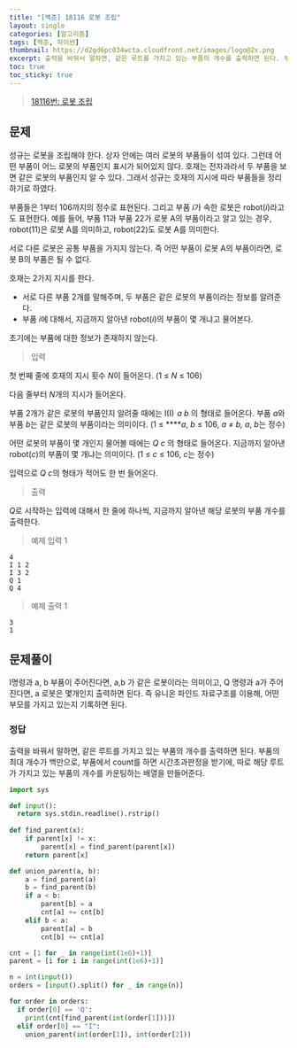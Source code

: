 ```yaml
---
title: "[백준] 18116 로봇 조립"
layout: single
categories: [알고리즘]
tags: [백준, 파이썬]
thumbnail: https://d2gd6pc034wcta.cloudfront.net/images/logo@2x.png
excerpt: 출력을 바꿔서 말하면, 같은 루트를 가지고 있는 부품의 개수를 출력하면 된다. 부품의 최대 개수가 백만으로, 부품에서 count를 하면 시간초과판정을 받기에, 따로 해당 루트가 가지고 있는 부품의 개수를 카운팅하는 배열을 만들어준다.
toc: true
toc_sticky: true
---
```


>[18116번: 로봇 조립](https://www.acmicpc.net/problem/18116)
>

## 문제

성규는 로봇을 조립해야 한다. 상자 안에는 여러 로봇의 부품들이 섞여 있다. 그런데 어떤 부품이 어느 로봇의 부품인지 표시가 되어있지 않다. 호재는 전자과라서 두 부품을 보면 같은 로봇의 부품인지 알 수 있다. 그래서 성규는 호재의 지시에 따라 부품들을 정리하기로 하였다.

부품들은 1부터 106까지의 정수로 표현된다. 그리고 부품 *i*가 속한 로봇은 robot(*i*)라고도 표현한다. 예를 들어, 부품 11과 부품 22가 로봇 A의 부품이라고 알고 있는 경우, robot(11)은 로봇 A를 의미하고, robot(22)도 로봇 A를 의미한다.

서로 다른 로봇은 공통 부품을 가지지 않는다. 즉 어떤 부품이 로봇 A의 부품이라면, 로봇 B의 부품은 될 수 없다.

호재는 2가지 지시를 한다.

- 서로 다른 부품 2개를 말해주며, 두 부품은 같은 로봇의 부품이라는 정보를 알려준다.
- 부품 *i*에 대해서, 지금까지 알아낸 robot(*i*)의 부품이 몇 개냐고 물어본다.

초기에는 부품에 대한 정보가 존재하지 않는다.

> 입력

첫 번째 줄에 호재의 지시 횟수 *N*이 들어온다. (1 ≤ *N* ≤ 106)

다음 줄부터 *N*개의 지시가 들어온다.

부품 2개가 같은 로봇의 부품인지 알려줄 때에는 I\(I\)  *a b* 의 형태로 들어온다. 부품 *a*와 부품 *b*는 같은 로봇의 부품이라는 의미이다. (1 ≤ *****a*, *b* ≤ 106, *a* ≠ *b, a*, *b*는 정수)

어떤 로봇의 부품이 몇 개인지 물어볼 때에는 *Q c* 의 형태로 들어온다. 지금까지 알아낸 robot(*c*)의 부품이 몇 개냐는 의미이다. (1 ≤ *c* ≤ 106, *c*는 정수)

입력으로 *Q c*의 형태가 적어도 한 번 들어온다.

> 출력

*Q*로 시작하는 입력에 대해서 한 줄에 하나씩, 지금까지 알아낸 해당 로봇의 부품 개수를 출력한다.

> 예제 입력 1

```
4
I 1 2
I 3 2
Q 1
Q 4
```

> 예제 출력 1

```
3
1
```

## 문제풀이

I명령과 a, b 부품이 주어진다면, a,b 가 같은 로봇이라는 의미이고, Q 명령과 a가 주어진다면, a 로봇은 몇개인지 출력하면 된다. 즉 유니온 파인드 자료구조를 이용해, 어떤 부모를 가지고 있는지 기록하면 된다.

### 정답

출력을 바꿔서 말하면, 같은 루트를 가지고 있는 부품의 개수를 출력하면 된다. 부품의 최대 개수가 백만으로, 부품에서 count를 하면 시간초과판정을 받기에, 따로 해당 루트가 가지고 있는 부품의 개수를 카운팅하는 배열을 만들어준다.

```python
import sys

def input():
  return sys.stdin.readline().rstrip()
  
def find_parent(x):
    if parent[x] != x:
        parent[x] = find_parent(parent[x])
    return parent[x]

def union_parent(a, b):
    a = find_parent(a)
    b = find_parent(b)
    if a < b:
        parent[b] = a
        cnt[a] += cnt[b]
    elif b < a:
        parent[a] = b
        cnt[b] += cnt[a]

cnt = [1 for _ in range(int(1e6)+1)]
parent = [i for i in range(int(1e6)+1)]

n = int(input())
orders = [input().split() for _ in range(n)]

for order in orders:
  if order[0] == 'Q':
    print(cnt[find_parent(int(order[1]))])
  elif order[0] == "I":
    union_parent(int(order[1]), int(order[2]))
```